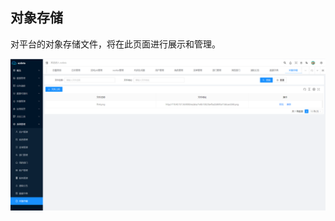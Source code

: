 对象存储
----

对平台的对象存储文件，将在此页面进行展示和管理。

![输入图片说明](https://raw.githubusercontent.com/xuwei95/ezdata_press/master/images/oss.png?raw=true "在这里输入图片标题")
